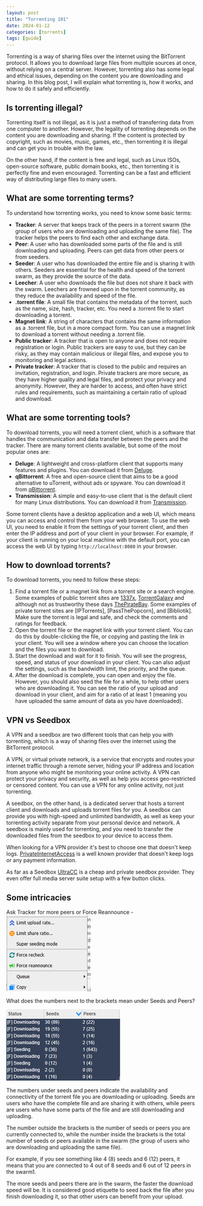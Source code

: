 ```yaml
---
layout: post
title: "Torrenting 101"
date: 2024-01-12
categories: [torrents]
tags: [guide]
---
```

Torrenting is a way of sharing files over the internet using the BitTorrent protocol. It allows you to download large files from multiple sources at once, without relying on a central server. However, torrenting also has some legal and ethical issues, depending on the content you are downloading and sharing. In this blog post, I will explain what torrenting is, how it works, and how to do it safely and efficiently.

## Is torrenting illegal?

Torrenting itself is not illegal, as it is just a method of transferring data from one computer to another. However, the legality of torrenting depends on the content you are downloading and sharing. If the content is protected by copyright, such as movies, music, games, etc., then torrenting it is illegal and can get you in trouble with the law.

On the other hand, if the content is free and legal, such as Linux ISOs, open-source software, public domain books, etc., then torrenting it is perfectly fine and even encouraged. Torrenting can be a fast and efficient way of distributing large files to many users.

## What are some torrenting terms?

To understand how torrenting works, you need to know some basic terms:

- **Tracker**: A server that keeps track of the peers in a torrent swarm (the group of users who are downloading and uploading the same file). The tracker helps the peers to find each other and exchange data.
- **Peer**: A user who has downloaded some parts of the file and is still downloading and uploading. Peers can get data from other peers or from seeders.
- **Seeder**: A user who has downloaded the entire file and is sharing it with others. Seeders are essential for the health and speed of the torrent swarm, as they provide the source of the data.
- **Leecher**: A user who downloads the file but does not share it back with the swarm. Leechers are frowned upon in the torrent community, as they reduce the availability and speed of the file.
- **.torrent file**: A small file that contains the metadata of the torrent, such as the name, size, hash, tracker, etc. You need a .torrent file to start downloading a torrent.
- **Magnet link**: A string of characters that contains the same information as a .torrent file, but in a more compact form. You can use a magnet link to download a torrent without needing a .torrent file.
- **Public tracker**: A tracker that is open to anyone and does not require registration or login. Public trackers are easy to use, but they can be risky, as they may contain malicious or illegal files, and expose you to monitoring and legal actions.
- **Private tracker**: A tracker that is closed to the public and requires an invitation, registration, and login. Private trackers are more secure, as they have higher quality and legal files, and protect your privacy and anonymity. However, they are harder to access, and often have strict rules and requirements, such as maintaining a certain ratio of upload and download.

## What are some torrenting tools?

To download torrents, you will need a torrent client, which is a software that handles the communication and data transfer between the peers and the tracker. There are many torrent clients available, but some of the most popular ones are:

- **Deluge**: A lightweight and cross-platform client that supports many features and plugins. You can download it from [Deluge](https://dev.deluge-torrent.org/wiki/Download).
- **qBittorrent**: A free and open-source client that aims to be a good alternative to uTorrent, without ads or spyware. You can download it from [qBittorrent](https://www.qbittorrent.org/download).
- **Transmission**: A simple and easy-to-use client that is the default client for many Linux distributions. You can download it from [Transmission](https://transmissionbt.com/download.html).

Some torrent clients have a desktop application and a web UI, which means you can access and control them from your web browser. To use the web UI, you need to enable it from the settings of your torrent client, and then enter the IP address and port of your client in your browser. For example, if your client is running on your local machine with the default port, you can access the web UI by typing `http://localhost:8080` in your browser.

## How to download torrents?

To download torrents, you need to follow these steps:

1. Find a torrent file or a magnet link from a torrent site or a search engine. Some examples of public torrent sites are [1337x](https://1337x.to/), [TorrentGalaxy](https://torrentgalaxy.to/) and although not as trustworthy these days [ThePirateBay](https://thepiratebay.org). Some examples of private torrent sites are [IPTorrents], [PassThePopcorn], and [Bibliotik]. Make sure the torrent is legal and safe, and check the comments and ratings for feedback.
2. Open the torrent file or the magnet link with your torrent client. You can do this by double-clicking the file, or copying and pasting the link in your client. You will see a window where you can choose the location and the files you want to download.
3. Start the download and wait for it to finish. You will see the progress, speed, and status of your download in your client. You can also adjust the settings, such as the bandwidth limit, the priority, and the queue.
4. After the download is complete, you can open and enjoy the file. However, you should also seed the file for a while, to help other users who are downloading it. You can see the ratio of your upload and download in your client, and aim for a ratio of at least 1 (meaning you have uploaded the same amount of data as you have downloaded).

## VPN vs Seedbox

A VPN and a seedbox are two different tools that can help you with torrenting, which is a way of sharing files over the internet using the BitTorrent protocol.

A VPN, or virtual private network, is a service that encrypts and routes your internet traffic through a remote server, hiding your IP address and location from anyone who might be monitoring your online activity. A VPN can protect your privacy and security, as well as help you access geo-restricted or censored content. You can use a VPN for any online activity, not just torrenting.

A seedbox, on the other hand, is a dedicated server that hosts a torrent client and downloads and uploads torrent files for you. A seedbox can provide you with high-speed and unlimited bandwidth, as well as keep your torrenting activity separate from your personal device and network. A seedbox is mainly used for torrenting, and you need to transfer the downloaded files from the seedbox to your device to access them.

When looking for a VPN provider it's best to choose one that doesn't keep logs.  [PrivateInternetAccess](https://www.privateinternetaccess.com/) is a well known provider that doesn't keep logs or any payment information.

As far as a Seedbox [UltraCC](https://ultra.cc/) is a cheap and private seedbox provider.  They even offer full media server suite setup with a few button clicks.

## Some intricacies

Ask Tracker for more peers or Force Reannounce -
![Force Announce](https://github.com/autoimmunexd/autoimmunexd/blob/main/assets/images/force_announce.png)

What does the numbers next to the brackets mean under Seeds and Peers?

![Seeds Vs Peers Number Meanings](https://github.com/autoimmunexd/autoimmunexd/blob/main/assets/images/seeds_peers.png)

The numbers under seeds and peers indicate the availability and connectivity of the torrent file you are downloading or uploading. Seeds are users who have the complete file and are sharing it with others, while peers are users who have some parts of the file and are still downloading and uploading.

The number outside the brackets is the number of seeds or peers you are currently connected to, while the number inside the brackets is the total number of seeds or peers available in the swarm (the group of users who are downloading and uploading the same file).

For example, if you see something like 4 (8) seeds and 6 (12) peers, it means that you are connected to 4 out of 8 seeds and 6 out of 12 peers in the swarm1.

The more seeds and peers there are in the swarm, the faster the download speed will be. It is considered good etiquette to seed back the file after you finish downloading it, so that other users can benefit from your upload.